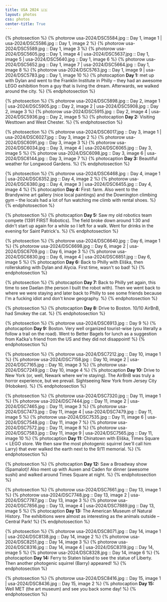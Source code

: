 ```yaml
---
title: USA 2024 🇺🇸
layout: photos
css: photos
center-title: True
---
```


{% photosection %}
  {% photorow usa-2024/DSC5584.jpg :: Day 1, image 1 | usa-2024/DSC5586.jpg :: Day 1, image 2 %}
  {% photorow usa-2024/DSC5589.jpg :: Day 1, image 3 %}
  {% photorow usa-2024/DSC5605.jpg :: Day 1, image 4 | usa-2024/DSC5637.jpg :: Day 1, image 5 | usa-2024/DSC5640.jpg :: Day 1, image 6 %}
  {% photorow usa-2024/DSC5652.jpg :: Day 1, image 7 | usa-2024/DSC5664.jpg :: Day 1, image 8 %}
  {% photorow usa-2024/DSC5763.jpg :: Day 1, image 9 | usa-2024/DSC5783.jpg :: Day 1, image 10 %}
  {% photocaption <strong>Day 1:</strong> met up with Dylan and went to the Franklin Institute in Philly – they had an awesome LEGO exhibition from a guy that is living the dream. Afterwards, we walked around the city. %}
{% endphotosection %}

{% photosection %}
  {% photorow usa-2024/DSC5898.jpg :: Day 2, image 1 | usa-2024/DSC5905.jpg :: Day 2, image 2 | usa-2024/DSC5908.jpg :: Day 2, image 3 %}
  {% photorow usa-2024/DSC5915.jpg :: Day 2, image 4 | usa-2024/DSC5936.jpg :: Day 2, image 5 %}
  {% photocaption <strong>Day 2:</strong> Visiting Westtown and West Chester. %}
{% endphotosection %}

{% photosection %}
  {% photorow usa-2024/DSC6017.jpg :: Day 3, image 1 | usa-2024/DSC6027.jpg :: Day 3, image 2 %}
  {% photorow usa-2024/DSC6091.jpg :: Day 3, image 3 %}
  {% photorow usa-2024/DSC6034.jpg :: Day 3, image 4 | usa-2024/DSC6065.jpg :: Day 3, image 5 %}
  {% photorow usa-2024/DSC6098.jpg :: Day 3, image 6 | usa-2024/DSC6144.jpg :: Day 3, image 7 %}
  {% photocaption <strong>Day 3:</strong> Beautiful weather for Longwood Gardens. %}
{% endphotosection %}

{% photosection %}
  {% photorow usa-2024/DSC6468.jpg :: Day 4, image 1 | usa-2024/DSC6352.jpg :: Day 4, image 2 %}
  {% photorow usa-2024/DSC6380.jpg :: Day 4, image 3 | usa-2024/DSC6455.jpg :: Day 4, image 4 %}
  {% photocaption <strong>Day 4:</strong> First: farm. Also went to the Brandywine art gallery (nice local paintings) and the Downington climbing gym – the locals had a lot of fun watching me climb with rental shoes. %}
{% endphotosection %}

{% photosection %}
  {% photocaption <strong>Day 5:</strong> Saw my old robotics team compete (1391 FIRST Robotics). The field broke down around 1:30 and didn't start up again for a while so I left for a walk. Went for drinks in the evening for Saint Patrick's. %}
{% endphotosection %}

{% photosection %}
  {% photorow usa-2024/DSC6640.jpg :: Day 6, image 1 %}
  {% photorow usa-2024/DSC6698.jpg :: Day 6, image 2 | usa-2024/DSC6709.jpg :: Day 6, image 3 %}
  {% photorow usa-2024/DSC6830.jpg :: Day 6, image 4 | usa-2024/DSC6851.jpg :: Day 6, image 5 %}
  {% photocaption <strong>Day 6:</strong> Back to Philly with Eliška, then rollerskating with Dylan and Alycia. First time, wasn't so bad! %}
{% endphotosection %}

{% photosection %}
  {% photocaption <strong>Day 7:</strong> Back to Philly yet again, this time to see Daelan (the person I built the robot with). Then we went back to where we were staying and later back to Philly to see some friends because I'm a fucking idiot and don't know geography. %}
{% endphotosection %}

{% photosection %}
  {% photocaption <strong>Day 8:</strong> Drive to Boston. 10/10 AirBnB, had Smokey the cat. %}
{% endphotosection %}

{% photosection %}
  {% photorow usa-2024/DSC6913.jpg :: Day 9 %}
  {% photocaption <strong>Day 9:</strong> Boston. Very well organized tourist-wise (you literally a follow a trail on the road). Went to Better Bagels for lunch as a suggestion from Kačka's friend from the US and they did not disappoint! %}
{% endphotosection %}

{% photosection %}
  {% photorow usa-2024/DSC7212.jpg :: Day 10, image 1 %}
  {% photorow usa-2024/DSC7158.jpg :: Day 10, image 2 | usa-2024/DSC7165.jpg :: Day 10, image 3 %}
  {% photorow usa-2024/DSC7249.jpg :: Day 10, image 4 %}
  {% photocaption <strong>Day 10:</strong> Drive to New York (or, well, Newark where we're staying). The AirBnB was truly a horror experience, but we prevail. Sightseeing New York from Jersey City (Hoboken). %}
{% endphotosection %}

{% photosection %}
  {% photorow usa-2024/DSC7320.jpg :: Day 11, image 1 %}
  {% photorow usa-2024/DSC7444.jpg :: Day 11, image 2 | usa-2024/DSC7465.jpg :: Day 11, image 3 %}
  {% photorow usa-2024/DSC7473.jpg :: Day 11, image 4 | usa-2024/DSC7479.jpg :: Day 11, image 5 %}
  {% photorow usa-2024/DSC7535.jpg :: Day 11, image 6 | usa-2024/DSC7548.jpg :: Day 11, image 7 %}
  {% photorow usa-2024/DSC7572.jpg :: Day 11, image 8 %}
  {% photorow usa-2024/DSC7583.jpg :: Day 11, image 9 | usa-2024/DSC7565.jpg :: Day 11, image 10 %}
  {% photocaption <strong>Day 11:</strong> Chinatown with Eliška, Times Square &lt; LEGO store. We then saw the most photogenic squirrel (we'll call him Larry) that ever walked the earth next to the 9/11 memorial. %}
{% endphotosection %}

{% photosection %}
  {% photocaption <strong>Day 12:</strong> Saw a Broadway show (Spamalot)! Also ment up with Auxen and Caden for dinner (awesome sushi) and walked around Times Square at night. %}
{% endphotosection %}

{% photosection %}
  {% photorow usa-2024/DSC7661.jpg :: Day 13, image 1 %}
  {% photorow usa-2024/DSC7748.jpg :: Day 13, image 2 | usa-2024/DSC7787.jpg :: Day 13, image 3 %}
  {% photorow usa-2024/DSC7856.jpg :: Day 13, image 4 | usa-2024/DSC7889.jpg :: Day 13, image 5 %}
  {% photocaption <strong>Day 13:</strong> The American Museum of Natural History. The exhibitions were almost as interesting as the animals outside – Central Park! %}
{% endphotosection %}

{% photosection %}
  {% photorow usa-2024/DSC8071.jpg :: Day 14, image 1 | usa-2024/DSC8138.jpg :: Day 14, image 2 %}
  {% photorow usa-2024/DSC8251.jpg :: Day 14, image 3 %}
  {% photorow usa-2024/DSC8316.jpg :: Day 14, image 4 | usa-2024/DSC8319.jpg :: Day 14, image 5 %}
  {% photorow usa-2024/DSC8328.jpg :: Day 14, image 6 %}
  {% photocaption <strong>Day 14:</strong> Ferry to Staten Island to see the statue of Liberty. Then another photogenic squirrel (Barry) appeared! %}
{% endphotosection %}

{% photosection %}
  {% photorow usa-2024/DSC8416.jpg :: Day 15, image 1 | usa-2024/DSC8436.jpg :: Day 15, image 2 %}
  {% photocaption <strong>Day 15:</strong> Well MET (the art museum) and see you back some day! %}
{% endphotosection %}
